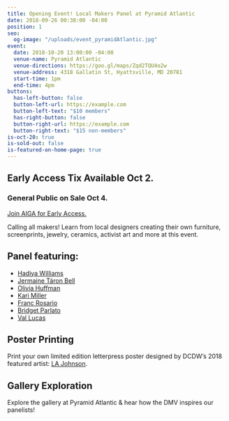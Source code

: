 ```yaml
---
title: Opening Event! Local Makers Panel at Pyramid Atlantic
date: 2018-09-26 00:38:00 -04:00
position: 1
seo:
  og-image: "/uploads/event_pyramidAtlantic.jpg"
event:
  date: 2018-10-20 13:00:00 -04:00
  venue-name: Pyramid Atlantic
  venue-directions: https://goo.gl/maps/Zqd2TQU4o2w
  venue-address: 4318 Gallatin St, Hyattsville, MD 20781
  start-time: 1pm
  end-time: 4pm
buttons:
  has-left-button: false
  button-left-url: https://example.com
  button-left-text: "$10 members"
  has-right-button: false
  button-right-url: https://example.com
  button-right-text: "$15 non-members"
is-oct-20: true
is-sold-out: false
is-featured-on-home-page: true
---
```


## Early Access Tix Available Oct 2. 
### General Public on Sale Oct 4.
[Join AIGA for Early Access.](http://dc.aiga.org/membership/membership-rates/)


Calling all makers! Learn from local designers creating their own furniture, screenprints, jewelry, ceramics, activist art and more at this event.
## Panel featuring: 
* [Hadiya Williams](https://www.instagram.com/hadiyawilliams/)
* [Jermaine Táron Bell](https://www.jermainetbell.com)
* [Olivia Huffman](https://www.benice.shop/)
* [Kari Miller](http://tinydogpress.com)
* [Franc Rosario](http://francrosario.com/)
* [Bridget Parlato](http://www.fullcircuitstudio.com/?page_id=1483)
* [Val Lucas](https://shop.bowerbox.com)

## Poster Printing
Print your own limited edition letterpress poster designed by DCDW’s 2018 featured artist: [LA Johnson](http://www.thelajohnson.com/).

## Gallery Exploration
Explore the gallery at Pyramid Atlantic & hear how the DMV inspires our panelists!
